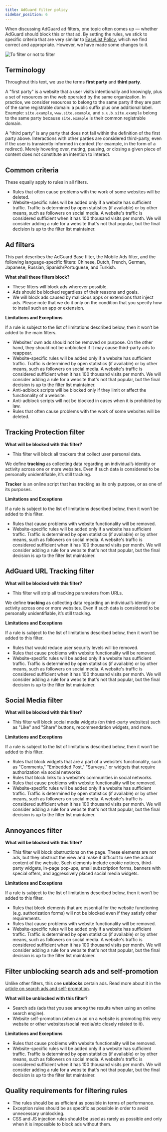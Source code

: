 ```yaml
---
title: AdGuard filter policy
sidebar_position: 6
---
```


When discussing AdGuard ad filters, one topic often comes up — whether AdGuard should block this or that ad. By setting the rules, we stick to specific criteria that are very similar to [EasyList Policy](https://easylist.to/pages/policy.html), which we find correct and appropriate. However, we have made some changes to it.

![To filter or not to filter](https://cdn.adtidy.org/public/Adguard/Common/page_filtering.png)

## Terminology

Throughout this text, we use the terms **first party** and **third party**.

A "first party" is a website that a user visits intentionally and knowingly, plus a set of resources on the web operated by the same organization. In practice, we consider resources to belong to the same party if they are part of the same registrable domain: a public suffix plus one additional label. Example: `site.example`, `www.site.example`, and `s.u.b.site.example` belong to the same party because `site.example` is their common registrable domain.

A "third party" is any party that does not fall within the definition of the first party above. Interactions with other parties are considered third-party, even if the user is transiently informed in context (for example, in the form of a redirect). Merely hovering over, muting, pausing, or closing a given piece of content does not constitute an intention to interact.

## Common criteria

These equally apply to rules in all filters.

- Rules that often cause problems with the work of some websites will be deleted.
- Website-specific rules will be added only if a website has sufficient traffic. Traffic is determined by open statistics (if available) or by other means, such as followers on social media. A website's traffic is considered sufficient when it has 100 thousand visits per month. We will consider adding a rule for a website that's not that popular, but the final decision is up to the filter list maintainer.

## Ad filters

This part describes the AdGuard Base filter, the Mobile Ads filter, and the following language-specific filters: Chinese, Dutch, French, German, Japanese, Russian, Spanish/Portuguese, and Turkish.

**What shall these filters block?**

- These filters will block ads wherever possible.
- Ads should be blocked regardless of their reasons and goals.
- We will block ads caused by malicious apps or extensions that inject ads. Please note that we do it only on the condition that you specify how to install such an app or extension.

**Limitations and Exceptions**

If a rule is subject to the list of limitations described below, then it won’t be added to the main filters.

- Websites’ own ads should not be removed on purpose. On the other hand, they should not be unblocked if it may cause third-party ads to reappear.
- Website-specific rules will be added only if a website has sufficient traffic. Traffic is determined by open statistics (if available) or by other means, such as followers on social media. A website's traffic is considered sufficient when it has 100 thousand visits per month. We will consider adding a rule for a website that's not that popular, but the final decision is up to the filter list maintainer.
- Anti-adblock scripts will be blocked only if they limit or affect the functionality of a website.
- Anti-adblock scripts will not be blocked in cases when it is prohibited by law.
- Rules that often cause problems with the work of some websites will be deleted.

## Tracking Protection filter

**What will be blocked with this filter?**

- This filter will block all trackers that collect user personal data.

We define **tracking** as collecting data regarding an individual’s identity or activity across one or more websites. Even if such data is considered to be personally unidentifiable, it’s still tracking.

**Tracker** is an online script that has tracking as its only purpose, or as one of its purposes.

**Limitations and Exceptions**

If a rule is subject to the list of limitations described below, then it won’t be added to this filter.

- Rules that cause problems with website functionality will be removed.
- Website-specific rules will be added only if a website has sufficient traffic. Traffic is determined by open statistics (if available) or by other means, such as followers on social media. A website's traffic is considered sufficient when it has 100 thousand visits per month. We will consider adding a rule for a website that's not that popular, but the final decision is up to the filter list maintainer.

## AdGuard URL Tracking filter

**What will be blocked with this filter?**

- This filter will strip all tracking parameters from URLs.

We define **tracking** as collecting data regarding an individual’s identity or activity across one or more websites. Even if such data is considered to be personally unidentifiable, it’s still tracking.

**Limitations and Exceptions**

If a rule is subject to the list of limitations described below, then it won’t be added to this filter.

- Rules that would reduce user security levels will be removed.
- Rules that cause problems with website functionality will be removed.
- Website-specific rules will be added only if a website has sufficient traffic. Traffic is determined by open statistics (if available) or by other means, such as followers on social media. A website's traffic is considered sufficient when it has 100 thousand visits per month. We will consider adding a rule for a website that's not that popular, but the final decision is up to the filter list maintainer.

## Social Media filter

**What will be blocked with this filter?**

- This filter will block social media widgets (on third-party websites) such as "Like" and "Share" buttons, recommendation widgets, and more.

**Limitations and Exceptions**

If a rule is subject to the list of limitations described below, then it won’t be added to this filter.

- Rules that block widgets that are a part of a website’s functionality, such as "Comments," "Embedded Post," "Surveys," or widgets that require authorization via social networks.
- Rules that block links to a website’s communities in social networks.
- Rules that cause problems with website functionality will be removed.
- Website-specific rules will be added only if a website has sufficient traffic. Traffic is determined by open statistics (if available) or by other means, such as followers on social media. A website's traffic is considered sufficient when it has 100 thousand visits per month. We will consider adding a rule for a website that's not that popular, but the final decision is up to the filter list maintainer.

## Annoyances filter

**What will be blocked with this filter?**

- This filter will block obstructions on the page. These elements are not ads, but they obstruct the view and make it difficult to see the actual content of the website. Such elements include cookie notices, third-party widgets, in-page pop-ups, email subscription forms, banners with special offers, and aggressively placed social media widgets.

**Limitations and Exceptions**

If a rule is subject to the list of limitations described below, then it won’t be added to this filter.

- Rules that block elements that are essential for the website functioning (e.g. authorization forms) will not be blocked even if they satisfy other requirements.
- Rules that cause problems with website functionality will be removed.
- Website-specific rules will be added only if a website has sufficient traffic. Traffic is determined by open statistics (if available) or by other means, such as followers on social media. A website's traffic is considered sufficient when it has 100 thousand visits per month. We will consider adding a rule for a website that's not that popular, but the final decision is up to the filter list maintainer.

## Filter unblocking search ads and self-promotion

Unlike other filters, this one **unblocks** certain ads. Read more about it in the [article on search ads and self-promotion](../search-ads).

**What will be unblocked with this filter?**

- Search ads (ads that you see among the results when using an online search engine).
- Website self-promotion (when an ad on a website is promoting this very website or other websites/social media/etc closely related to it).

**Limitations and Exceptions**

- Rules that cause problems with website functionality will be removed.
- Website-specific rules will be added only if a website has sufficient traffic. Traffic is determined by open statistics (if available) or by other means, such as followers on social media. A website's traffic is considered sufficient when it has 100 thousand visits per month. We will consider adding a rule for a website that's not that popular, but the final decision is up to the filter list maintainer.

## Quality requirements for filtering rules

- The rules should be as efficient as possible in terms of performance.
- Exception rules should be as specific as possible in order to avoid unnecessary unblocking.
- CSS and JS injection rules should be used as rarely as possible and only when it is impossible to block ads without them.
